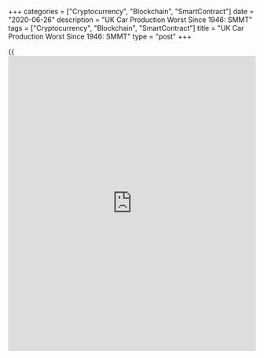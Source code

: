 +++
categories = ["Cryptocurrency", "Blockchain", "SmartContract"]
date = "2020-06-26"
description = "UK Car Production Worst Since 1946: SMMT"
tags = ["Cryptocurrency", "Blockchain", "SmartContract"]
title = "UK Car Production Worst Since 1946: SMMT"
type = "post"
+++

{{<iframe id="large-banner" src="https://www.bounty.group/#slide=18.0" width="100%" height="600" scrolling="no" style="border: 0px solid rgb(216, 221, 230); border-radius: 3px;">}}

UK car production was the worst for May since 1946 as plants either
remained closed or restarting at reduced capacity, the Society of Motor
Manufacturers and Traders, or SMMT, reported Friday.

Car manufacturing output declined 95.4 percent from last year in May.
Only 5,314 vehicles rolled off production lines.

This was slight improvement from April, when 197 units were manufactured
but it still marked the worst May since 1946.

With key global [markets][1] only just beginning to reopen, about 4,260
cars were exported in May, most into the EU, the US and China. Exports
were down 95.5 percent.

At the same time, production for domestic market decreased 95.2 percent
from the previous year.

During January to May, factories turned out 324,763 cars, representing a
decline of -41.7 percent on the same period last year, with the full
year outlook now expected to be fewer than one million units.

Mike Hawes, SMMT Chief Executive said, "May's figures are yet more
evidence of why the UK industry, like its global rivals, needs dedicated
support to drive a successful restart."

"Government assistance so far has been vital in keeping many businesses
afloat, but the job isn't done. Measures to boost cashflow, including
additional and tailored finance schemes, tax relief and [business][2]
rates deferral would deliver immediate results when liquidity is most
acute," Hawes added.

For comments and feedback [contact](https://www.playgroundfx.com/contact/): editorial@rtt[news](https://www.letsplayfx.com/blog/forex-news-website/).com

[Economic News][3]

 **What parts of the world are seeing the best (and worst) economic
performances lately? Click[here][4] to check out our [Econ Scorecard][4]
and find out! See up-to-the-moment [ranking](https://www.playgroundfx.com/blog/crypto-exchange-ranking/)s for the best and worst
performers in [GDP][5], [unemployment rate][6], [inflation][7] and much
more.**

   1. www.rtt[news](https://www.letsplayfx.com/blog/forex-news-website/).com/Content/Markets.aspx
   2. www.rtt[news](https://www.letsplayfx.com/blog/forex-news-website/).com/Content/Business.aspx
   3. www.rtt[news](https://www.letsplayfx.com/blog/forex-news-website/).com/Content/EconomicNews.aspx
   4. www.rtt[news](https://www.letsplayfx.com/blog/forex-news-website/).com/economic-scorecard/world-rank/retail-sales/highest-performance.aspx
   5. www.rtt[news](https://www.letsplayfx.com/blog/forex-news-website/).com/economic-scorecard/world-rank/GDP/highest-performance.aspx
   6. www.rtt[news](https://www.letsplayfx.com/blog/forex-news-website/).com/economic-scorecard/world-rank/unemployment-rate/lowest-performance.aspx
   7. www.rtt[news](https://www.letsplayfx.com/blog/forex-news-website/).com/economic-scorecard/world-rank/CPI/highest-performance.aspx